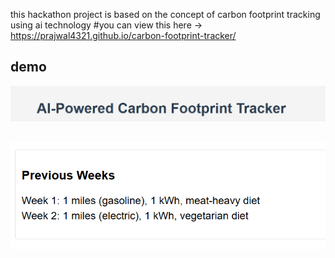 this hackathon project is based on the concept of carbon footprint tracking using ai technology
#you can view this here ->  https://prajwal4321.github.io/carbon-footprint-tracker/
## demo
![sampleimg](media/img1.png)
##
![sampleimg](media/img2.png)

